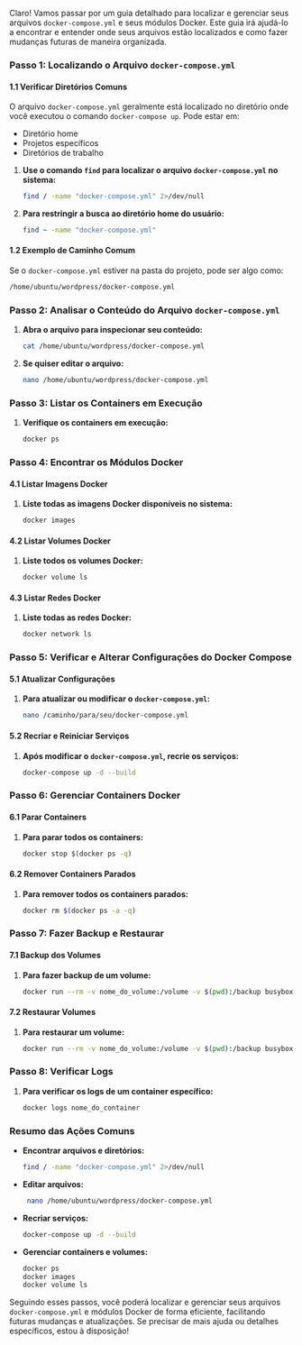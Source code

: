 Claro! Vamos passar por um guia detalhado para localizar e gerenciar seus arquivos `docker-compose.yml` e seus módulos Docker. Este guia irá ajudá-lo a encontrar e entender onde seus arquivos estão localizados e como fazer mudanças futuras de maneira organizada.

### Passo 1: Localizando o Arquivo `docker-compose.yml`

#### 1.1 Verificar Diretórios Comuns
O arquivo `docker-compose.yml` geralmente está localizado no diretório onde você executou o comando `docker-compose up`. Pode estar em:

- Diretório home
- Projetos específicos
- Diretórios de trabalho

1. **Use o comando `find` para localizar o arquivo `docker-compose.yml` no sistema:**
   ```sh
   find / -name "docker-compose.yml" 2>/dev/null
   ```

2. **Para restringir a busca ao diretório home do usuário:**
   ```sh
   find ~ -name "docker-compose.yml"
   ```

#### 1.2 Exemplo de Caminho Comum

Se o `docker-compose.yml` estiver na pasta do projeto, pode ser algo como:
```sh
/home/ubuntu/wordpress/docker-compose.yml

```

### Passo 2: Analisar o Conteúdo do Arquivo `docker-compose.yml`

1. **Abra o arquivo para inspecionar seu conteúdo:**
   ```sh
   cat /home/ubuntu/wordpress/docker-compose.yml

   ```

2. **Se quiser editar o arquivo:**
   ```sh
   nano /home/ubuntu/wordpress/docker-compose.yml

   ```

### Passo 3: Listar os Containers em Execução

1. **Verifique os containers em execução:**
   ```sh
   docker ps
   ```

### Passo 4: Encontrar os Módulos Docker

#### 4.1 Listar Imagens Docker

1. **Liste todas as imagens Docker disponíveis no sistema:**
   ```sh
   docker images
   ```

#### 4.2 Listar Volumes Docker

1. **Liste todos os volumes Docker:**
   ```sh
   docker volume ls
   ```

#### 4.3 Listar Redes Docker

1. **Liste todas as redes Docker:**
   ```sh
   docker network ls
   ```

### Passo 5: Verificar e Alterar Configurações do Docker Compose

#### 5.1 Atualizar Configurações

1. **Para atualizar ou modificar o `docker-compose.yml`:**
   ```sh
   nano /caminho/para/seu/docker-compose.yml
   ```

#### 5.2 Recriar e Reiniciar Serviços

1. **Após modificar o `docker-compose.yml`, recrie os serviços:**
   ```sh
   docker-compose up -d --build
   ```

### Passo 6: Gerenciar Containers Docker

#### 6.1 Parar Containers

1. **Para parar todos os containers:**
   ```sh
   docker stop $(docker ps -q)
   ```

#### 6.2 Remover Containers Parados

1. **Para remover todos os containers parados:**
   ```sh
   docker rm $(docker ps -a -q)
   ```

### Passo 7: Fazer Backup e Restaurar

#### 7.1 Backup dos Volumes

1. **Para fazer backup de um volume:**
   ```sh
   docker run --rm -v nome_do_volume:/volume -v $(pwd):/backup busybox tar cvf /backup/nome_do_volume.tar /volume
   ```

#### 7.2 Restaurar Volumes

1. **Para restaurar um volume:**
   ```sh
   docker run --rm -v nome_do_volume:/volume -v $(pwd):/backup busybox tar xvf /backup/nome_do_volume.tar -C /
   ```

### Passo 8: Verificar Logs

1. **Para verificar os logs de um container específico:**
   ```sh
   docker logs nome_do_container
   ```

### Resumo das Ações Comuns

- **Encontrar arquivos e diretórios:**
  ```sh
  find / -name "docker-compose.yml" 2>/dev/null
  ```

- **Editar arquivos:**
  ```sh
   nano /home/ubuntu/wordpress/docker-compose.yml
  ```

- **Recriar serviços:**
  ```sh
  docker-compose up -d --build
  ```

- **Gerenciar containers e volumes:**
  ```sh
  docker ps
  docker images
  docker volume ls
  ```

Seguindo esses passos, você poderá localizar e gerenciar seus arquivos `docker-compose.yml` e módulos Docker de forma eficiente, facilitando futuras mudanças e atualizações. Se precisar de mais ajuda ou detalhes específicos, estou à disposição!

